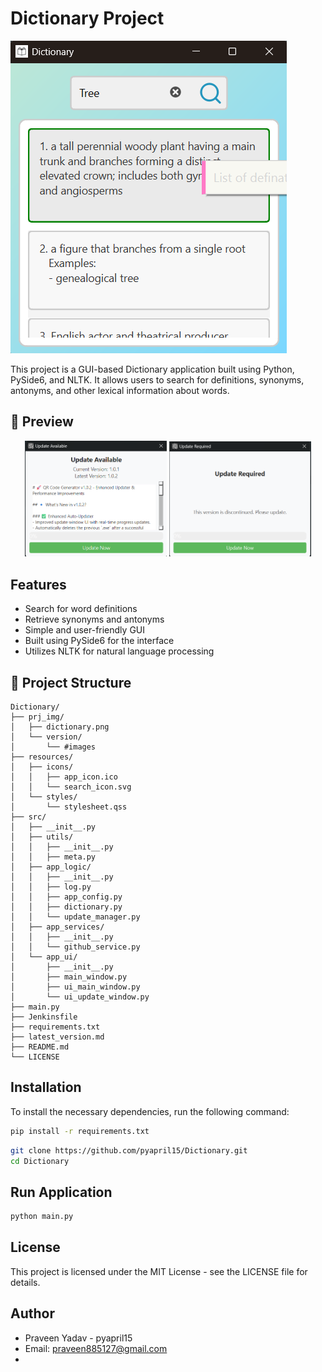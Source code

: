 # Dictionary Project

![QRCodeGenerator Banner](prj_img/dictionary.png)

This project is a GUI-based Dictionary application built using Python, PySide6, and NLTK. It allows users to search for
definitions, synonyms, antonyms, and other lexical information about words.

## 📸 Preview

<!-- Replace the path or URL below with your actual image path if needed -->
<p align="center">
  <img src="https://raw.githubusercontent.com/pyapril15/Dictionary/main/prj_img/version/100/update_available.png" width="45%" />
  <img src="https://raw.githubusercontent.com/pyapril15/Dictionary/main/prj_img/version/100/update_required.png" width="45%" />
</p>

## Features

- Search for word definitions
- Retrieve synonyms and antonyms
- Simple and user-friendly GUI
- Built using PySide6 for the interface
- Utilizes NLTK for natural language processing

## 🧠 Project Structure

```plaintext
Dictionary/
├── prj_img/
│   ├── dictionary.png
│   └── version/
│       └── #images
├── resources/
│   ├── icons/
│   │   ├── app_icon.ico
│   │   └── search_icon.svg
│   └── styles/
│       └── stylesheet.qss
├── src/
│   ├── __init__.py
│   ├── utils/
│   │   ├── __init__.py
│   │   ├── meta.py
│   ├── app_logic/
│   │   ├── __init__.py
│   │   ├── log.py
│   │   ├── app_config.py
│   │   ├── dictionary.py
│   │   └── update_manager.py
│   ├── app_services/
│   │   ├── __init__.py
│   │   └── github_service.py
│   └── app_ui/
│       ├── __init__.py
│       ├── main_window.py
│       ├── ui_main_window.py
│       └── ui_update_window.py
├── main.py
├── Jenkinsfile
├── requirements.txt
├── latest_version.md
├── README.md
└── LICENSE
```

## Installation

To install the necessary dependencies, run the following command:

```bash
pip install -r requirements.txt
```

```bash
git clone https://github.com/pyapril15/Dictionary.git
cd Dictionary
```

## Run Application

```bash
python main.py
```

## License

This project is licensed under the MIT License - see the LICENSE file for details.

## Author

- Praveen Yadav - pyapril15
- Email: praveen885127@gmail.com
- 